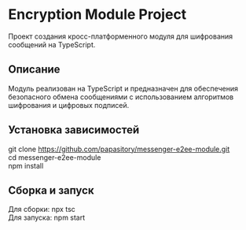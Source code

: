 # Encryption Module Project

Проект создания кросс-платформенного модуля для шифрования сообщений на TypeScript.

## Описание
Модуль реализован на TypeScript и предназначен для обеспечения безопасного обмена сообщениями с использованием алгоритмов шифрования и цифровых подписей. 

## Установка зависимостей
git clone https://github.com/papasitory/messenger-e2ee-module.git  
cd messenger-e2ee-module  
npm install

## Сборка и запуск
Для сборки: npx tsc  
Для запуска: npm start

